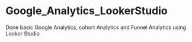# Google_Analytics_LookerStudio
Done basic Google Analytics, cohort Analytics and Funnel Analytics using Looker Studio
